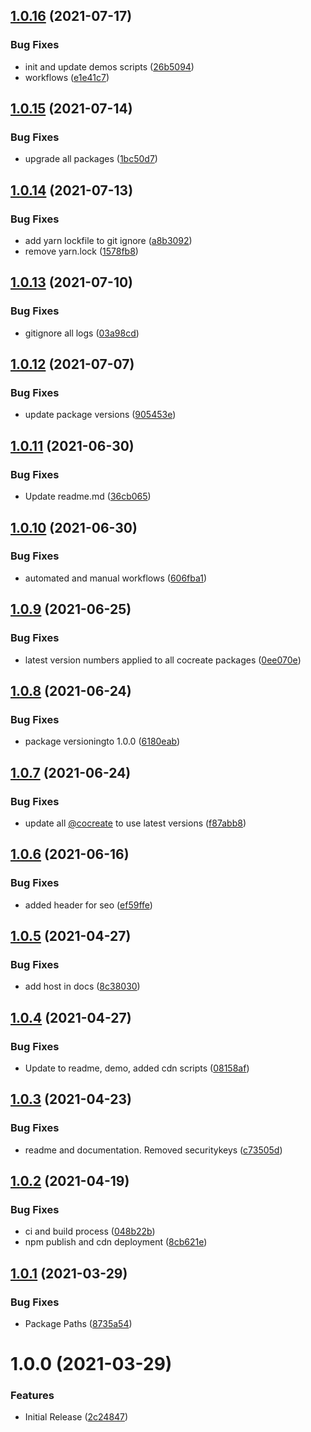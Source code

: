 ## [1.0.16](https://github.com/CoCreate-app/CoCreate-room/compare/v1.0.15...v1.0.16) (2021-07-17)


### Bug Fixes

* init and update demos scripts ([26b5094](https://github.com/CoCreate-app/CoCreate-room/commit/26b5094f7f341af3cfcabeae117220c8ec65e4e9))
* workflows ([e1e41c7](https://github.com/CoCreate-app/CoCreate-room/commit/e1e41c7062b7764dac75e288ce7e4d4b4a1c67ce))

## [1.0.15](https://github.com/CoCreate-app/CoCreate-room/compare/v1.0.14...v1.0.15) (2021-07-14)


### Bug Fixes

* upgrade all packages ([1bc50d7](https://github.com/CoCreate-app/CoCreate-room/commit/1bc50d721024e8aa27bf075cb05e83b50197cf60))

## [1.0.14](https://github.com/CoCreate-app/CoCreate-room/compare/v1.0.13...v1.0.14) (2021-07-13)


### Bug Fixes

* add yarn lockfile to git ignore ([a8b3092](https://github.com/CoCreate-app/CoCreate-room/commit/a8b3092a24d5f12610d60ef788f366145bf31641))
* remove yarn.lock ([1578fb8](https://github.com/CoCreate-app/CoCreate-room/commit/1578fb8e974639269266e073423fad4570044409))

## [1.0.13](https://github.com/CoCreate-app/CoCreate-room/compare/v1.0.12...v1.0.13) (2021-07-10)


### Bug Fixes

* gitignore all logs ([03a98cd](https://github.com/CoCreate-app/CoCreate-room/commit/03a98cdb904243891b5373c1f02d92c6892ca7b2))

## [1.0.12](https://github.com/CoCreate-app/CoCreate-room/compare/v1.0.11...v1.0.12) (2021-07-07)


### Bug Fixes

* update package versions ([905453e](https://github.com/CoCreate-app/CoCreate-room/commit/905453eba1af281d051dd718ffcb66cea3f1a837))

## [1.0.11](https://github.com/CoCreate-app/CoCreate-room/compare/v1.0.10...v1.0.11) (2021-06-30)


### Bug Fixes

* Update readme.md ([36cb065](https://github.com/CoCreate-app/CoCreate-room/commit/36cb065d50017d2088268d2c867009b58435f809))

## [1.0.10](https://github.com/CoCreate-app/CoCreate-room/compare/v1.0.9...v1.0.10) (2021-06-30)


### Bug Fixes

* automated and manual workflows ([606fba1](https://github.com/CoCreate-app/CoCreate-room/commit/606fba12cf2d01d1ebd3911ccbb4f2239110354e))

## [1.0.9](https://github.com/CoCreate-app/CoCreate-room/compare/v1.0.8...v1.0.9) (2021-06-25)


### Bug Fixes

* latest version numbers applied to all cocreate packages ([0ee070e](https://github.com/CoCreate-app/CoCreate-room/commit/0ee070e81589c7010e6ec666320e5305976f3747))

## [1.0.8](https://github.com/CoCreate-app/CoCreate-room/compare/v1.0.7...v1.0.8) (2021-06-24)


### Bug Fixes

* package versioningto 1.0.0 ([6180eab](https://github.com/CoCreate-app/CoCreate-room/commit/6180eababe31747409bbe98aff00f067c7b79dad))

## [1.0.7](https://github.com/CoCreate-app/CoCreate-room/compare/v1.0.6...v1.0.7) (2021-06-24)


### Bug Fixes

* update all [@cocreate](https://github.com/cocreate) to use latest versions ([f87abb8](https://github.com/CoCreate-app/CoCreate-room/commit/f87abb80d02d1dc356770483521057030381233c))

## [1.0.6](https://github.com/CoCreate-app/CoCreate-room/compare/v1.0.5...v1.0.6) (2021-06-16)


### Bug Fixes

* added header for seo ([ef59ffe](https://github.com/CoCreate-app/CoCreate-room/commit/ef59ffed3b2318830af00821a7a2373e2869e051))

## [1.0.5](https://github.com/CoCreate-app/CoCreate-room/compare/v1.0.4...v1.0.5) (2021-04-27)


### Bug Fixes

* add host in docs ([8c38030](https://github.com/CoCreate-app/CoCreate-room/commit/8c38030dcd58a41b0fde7f1ae240c90aa9f19e96))

## [1.0.4](https://github.com/CoCreate-app/CoCreate-room/compare/v1.0.3...v1.0.4) (2021-04-27)


### Bug Fixes

* Update to readme, demo, added cdn scripts ([08158af](https://github.com/CoCreate-app/CoCreate-room/commit/08158af13e13763d823c108ba20ae10986fc7fcd))

## [1.0.3](https://github.com/CoCreate-app/CoCreate-room/compare/v1.0.2...v1.0.3) (2021-04-23)


### Bug Fixes

* readme and documentation. Removed securitykeys ([c73505d](https://github.com/CoCreate-app/CoCreate-room/commit/c73505dafe0cb63f14b7fd0ba51b91232b5979bc))

## [1.0.2](https://github.com/CoCreate-app/CoCreate-room/compare/v1.0.1...v1.0.2) (2021-04-19)


### Bug Fixes

* ci and build process ([048b22b](https://github.com/CoCreate-app/CoCreate-room/commit/048b22b3186e39aa36e1641ebcdedad2a832fcc4))
* npm publish and cdn deployment ([8cb621e](https://github.com/CoCreate-app/CoCreate-room/commit/8cb621e05e16d433b05c380d22f58f7dfd88e88d))

## [1.0.1](https://github.com/CoCreate-app/CoCreate-room/compare/v1.0.0...v1.0.1) (2021-03-29)


### Bug Fixes

* Package Paths ([8735a54](https://github.com/CoCreate-app/CoCreate-room/commit/8735a5401dd1d556e8d60eb3d5f55932f162d54e))

# 1.0.0 (2021-03-29)


### Features

* Initial Release ([2c24847](https://github.com/CoCreate-app/CoCreate-room/commit/2c248471f0eeb56eeb4f1f3903a1a83c856a71b7))
